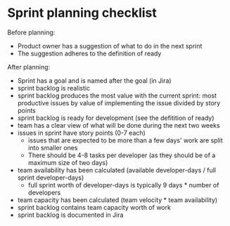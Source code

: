 # Sprint planning checklist

Before planning:

  * Product owner has a suggestion of what to do in the next sprint
  * The suggestion adheres to the definition of ready

After planning:

  * Sprint has a goal and is named after the goal (in Jira)
  * sprint backlog is realistic
  * sprint backlog produces the most value with the current sprint: most productive issues by value of implementing the issue divided by story points
  * sprint backlog is ready for development (see the defitition of ready)
  * team has a clear view of what will be done during the next two weeks
  * issues in sprint have story points (0-7 each)
    * issues that are expected to be more than a few days' work are split into smaller ones
    * There should be 4-8 tasks per developer (as they should be of a maximum size of two days)
  * team availability has been calculated (available developer-days / full sprint developer-days)
    * full sprint worth of developer-days is typically 9 days * number of developers
  * team capacity has been calculated (team velocity * team availability)
  * sprint backlog contains team capacity worth of work
  * sprint backlog is documented in Jira

